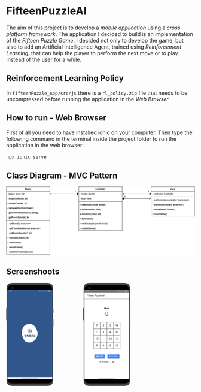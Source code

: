 # FifteenPuzzleAI

The aim of this project is to develop a *mobile application* using a *cross platform framework*. The application I decided to build is an implementation of the *Fifteen Puzzle Game*. I decided not only to develop the game, but also to add an Artificial Intelligence Agent, trained using *Reinforcement Learning*, that can help the player to perform the next move or to play instead of the user for a while.

## Reinforcement Learning Policy

In  ```fifteenPuzzle_App/src/js``` there is a ```rl_policy.zip``` file that needs to be uncompressed before running the application in the *Web Browser*

## How to run - Web Browser

First of all you need to have installed ionic on your computer. Then type the following command in the terminal inside the project folder to run the application in the web browser:

```bash
npx ionic serve
```

## Class Diagram - MVC Pattern

<img src="img/class_diagram.png">

## Screenshoots

<img src="img/splashscreen/splashscreen_portrait.png" width="25%" style="margin-right:15%">
<img src="img/app/app_portrait.png" width="25%">
